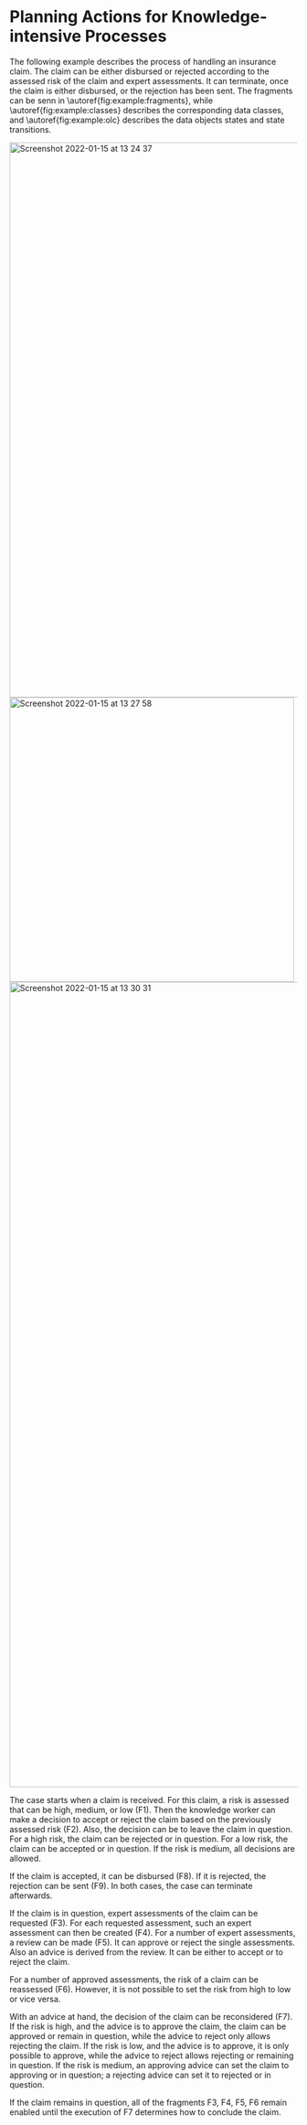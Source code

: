 # Planning Actions for Knowledge-intensive Processes

The following example describes the process of handling an insurance claim. The claim can be either disbursed or rejected according to the assessed risk of the claim and expert assessments. It can terminate, once the claim is either disbursed, or the rejection has been sent. The fragments can be senn in \autoref{fig:example:fragments}, while \autoref{fig:example:classes} describes the corresponding data classes, and \autoref{fig:example:olc} describes the data objects states and state transitions.

<img width="971" alt="Screenshot 2022-01-15 at 13 24 37" src="https://user-images.githubusercontent.com/32839252/149626405-99ff199d-f572-4c50-9849-f11edd615d3c.png">

<img width="498" alt="Screenshot 2022-01-15 at 13 27 58" src="https://user-images.githubusercontent.com/32839252/149626412-a802720a-07ac-4ce4-8840-523ffdb52224.png">

<img width="1409" alt="Screenshot 2022-01-15 at 13 30 31" src="https://user-images.githubusercontent.com/32839252/149626419-2ac4f07c-f431-4703-b20f-a813016ecd49.png">

The case starts when a claim is received. For this claim, a risk is assessed that can be high, medium, or low (F1). Then the knowledge worker can make a decision to accept or reject the claim based on the previously assessed risk (F2). Also, the decision can be to leave the claim in question. For a high risk, the claim can be rejected or in question. For a low risk, the claim can be accepted or in question. If the risk is medium, all decisions are allowed.

If the claim is accepted, it can be disbursed (F8). If it is rejected, the rejection can be sent (F9). In both cases, the case can terminate afterwards.

If the claim is in question, expert assessments of the claim can be requested (F3). For each requested assessment, such an expert assessment can then be created (F4). For a number of expert assessments, a review can be made (F5). It can approve or reject the single assessments. Also an advice is derived from the review. It can be either to accept or to reject the claim.

For a number of approved assessments, the risk of a claim can be reassessed (F6). However, it is not possible to set the risk from high to low or vice versa.

With an advice at hand, the decision of the claim can be reconsidered (F7). If the risk is high, and the advice is to approve the claim, the claim can be approved or remain in question, while the advice to reject only allows rejecting the claim. If the risk is low, and the advice is to approve, it is only possible to approve, while the advice to reject allows rejecting or remaining in question. If the risk is medium, an approving advice can set the claim to approving or in question; a rejecting advice can set it to rejected or in question.

If the claim remains in question, all of the fragments F3, F4, F5, F6 remain enabled until the execution of F7 determines how to conclude the claim.

